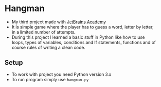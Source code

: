 # Hangman
* My third project made with [JetBrains Academy](https://hyperskill.org/)
* It is simple game where the player has to guess a word, letter by letter, in a limited number of attempts.
* During this project I learned a basic stuff in Python like how to use loops, types of variables, conditions and If statements, functions and of course rules of writing a clean code.
## Setup
* To work with project you need Python version 3.x
* To run program simply use ```hangman.py```
